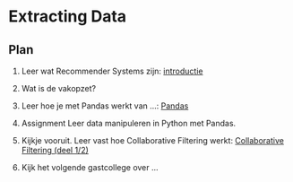 # Extracting Data

## Plan

1. Leer wat Recommender Systems zijn: [introductie](/lectures/introductie)

2. Wat is de vakopzet?

3. Leer hoe je met Pandas werkt van ...: [Pandas](/lectures/pandas)

4. <span class="badge badge-primary">Assignment</span> Leer data manipuleren in Python met Pandas.

5. Kijkje vooruit. Leer vast hoe Collaborative Filtering werkt: [Collaborative Filtering (deel 1/2)](/lectures/collaborative-filtering-1)

6. Kijk het volgende gastcollege over ...
